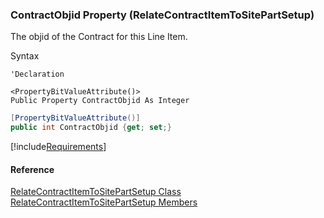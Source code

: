 ### ContractObjid Property (RelateContractItemToSitePartSetup)

The objid of the Contract for this Line Item.

Syntax

```vbnet
'Declaration

<PropertyBitValueAttribute()>
Public Property ContractObjid As Integer
```

```csharp
[PropertyBitValueAttribute()]
public int ContractObjid {get; set;}
```

[!include[Requirements](../partials/requirements.md)]

#### Reference

[RelateContractItemToSitePartSetup Class](FChoice.Toolkits.Clarify~FChoice.Toolkits.Clarify.Contracts.RelateContractItemToSitePartSetup.md)  
[RelateContractItemToSitePartSetup Members](FChoice.Toolkits.Clarify~FChoice.Toolkits.Clarify.Contracts.RelateContractItemToSitePartSetup_members.md)